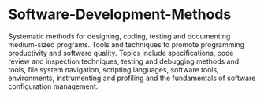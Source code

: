 # Software-Development-Methods
Systematic methods for designing, coding, testing and documenting medium-sized programs. Tools and techniques to promote programming productivity and software quality. Topics include specifications, code review and inspection techniques, testing and debugging methods and tools, file system navigation, scripting languages, software tools, environments, instrumenting and profiling and the fundamentals of software configuration management.

